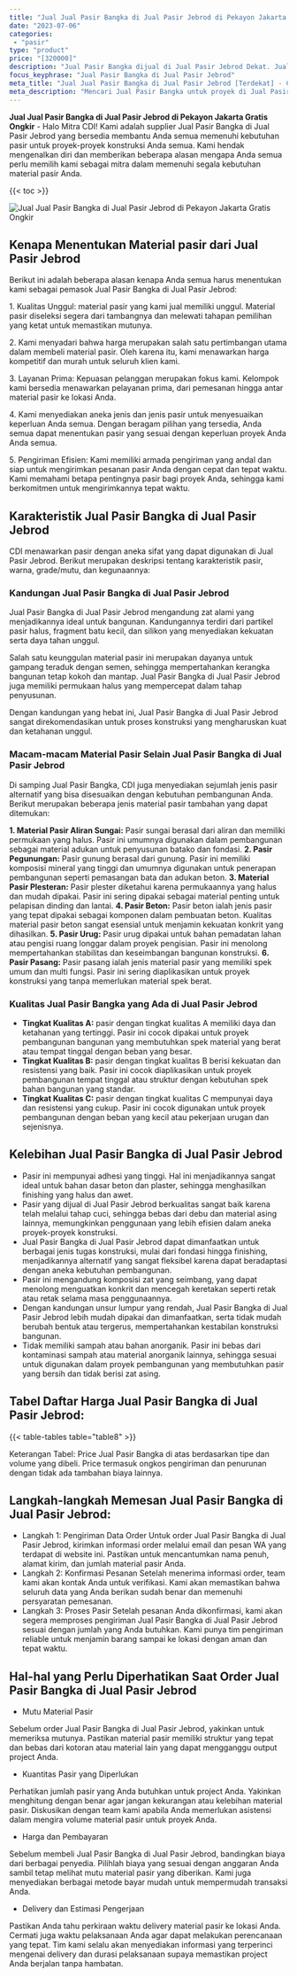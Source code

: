 ```yaml
---
title: "Jual Jual Pasir Bangka di Jual Pasir Jebrod di Pekayon Jakarta Gratis Ongkir"
date: "2023-07-06"
categories:
 - "pasir"
type: "product"
price: "[320000]"
description: "Jual Pasir Bangka dijual di Jual Pasir Jebrod Dekat. Jual Pasir Bangka ini sering digunakan dalam proyek konstruksi sebagai material adukan yang berkualitas dan bersih. Kontak kami untuk mendapatkan informasi lebih lanjut."
focus_keyphrase: "Jual Pasir Bangka di Jual Pasir Jebrod"
meta_title: "Jual Jual Pasir Bangka di Jual Pasir Jebrod [Terdekat] - CDI"
meta_description: "Mencari Jual Pasir Bangka untuk proyek di Jual Pasir Jebrod? Kami menawarkan Jual Pasir Bangka berkualitas untuk bahan campuran. Dapatkan penawaran terbaik sekarang."
---
```


**Jual Jual Pasir Bangka di Jual Pasir Jebrod di Pekayon Jakarta Gratis Ongkir** - Halo Mitra CDI! Kami adalah supplier Jual Pasir Bangka di Jual Pasir Jebrod yang bersedia membantu Anda semua memenuhi kebutuhan pasir untuk proyek-proyek konstruksi Anda semua. Kami hendak mengenalkan diri dan memberikan beberapa alasan mengapa Anda semua perlu memilih kami sebagai mitra dalam memenuhi segala kebutuhan material pasir Anda.

{{< toc >}}

![Jual Jual Pasir Bangka di Jual Pasir Jebrod di Pekayon Jakarta Gratis Ongkir](/images/pasir/pasir-bangunan-23.jpg)

## Kenapa Menentukan Material pasir dari Jual Pasir Jebrod

Berikut ini adalah beberapa alasan kenapa Anda semua harus menentukan kami sebagai pemasok Jual Pasir Bangka di Jual Pasir Jebrod:

1\.  Kualitas Unggul: material pasir yang kami jual memiliki unggul. Material pasir diseleksi segera dari tambangnya dan melewati tahapan pemilihan yang ketat untuk memastikan mutunya.

2\.  Kami menyadari bahwa harga merupakan salah satu pertimbangan utama dalam membeli material pasir. Oleh karena itu, kami menawarkan harga kompetitif dan murah untuk seluruh klien kami.

3\.  Layanan Prima: Kepuasan pelanggan merupakan fokus kami. Kelompok kami bersedia menawarkan pelayanan prima, dari pemesanan hingga antar material pasir ke lokasi Anda.

4\.  Kami menyediakan aneka jenis dan jenis pasir untuk menyesuaikan keperluan Anda semua. Dengan beragam pilihan yang tersedia, Anda semua dapat menentukan pasir yang sesuai dengan keperluan proyek Anda Anda semua.

5\.  Pengiriman Efisien: Kami memiliki armada pengiriman yang andal dan siap untuk mengirimkan pesanan pasir Anda dengan cepat dan tepat waktu. Kami memahami betapa pentingnya pasir bagi proyek Anda, sehingga kami berkomitmen untuk mengirimkannya tepat waktu.

## Karakteristik Jual Pasir Bangka di Jual Pasir Jebrod

CDI menawarkan pasir dengan aneka sifat yang dapat digunakan di Jual Pasir Jebrod. Berikut merupakan deskripsi tentang karakteristik pasir, warna, grade/mutu, dan kegunaannya:

### Kandungan Jual Pasir Bangka di Jual Pasir Jebrod

Jual Pasir Bangka di Jual Pasir Jebrod mengandung zat alami yang menjadikannya ideal untuk bangunan. Kandungannya terdiri dari partikel pasir halus, fragment batu kecil, dan silikon yang menyediakan kekuatan serta daya tahan unggul.

Salah satu keunggulan material pasir ini merupakan dayanya untuk gampang teraduk dengan semen, sehingga mempertahankan kerangka bangunan tetap kokoh dan mantap. Jual Pasir Bangka di Jual Pasir Jebrod juga memiliki permukaan halus yang mempercepat dalam tahap penyusunan.

Dengan kandungan yang hebat ini, Jual Pasir Bangka di Jual Pasir Jebrod sangat direkomendasikan untuk proses konstruksi yang mengharuskan kuat dan ketahanan unggul.

### Macam-macam Material Pasir Selain Jual Pasir Bangka di Jual Pasir Jebrod

Di samping Jual Pasir Bangka, CDI juga menyediakan sejumlah jenis pasir alternatif yang bisa disesuaikan dengan kebutuhan pembangunan Anda. Berikut merupakan beberapa jenis material pasir tambahan yang dapat ditemukan:

**1\. Material Pasir Aliran Sungai:** Pasir sungai berasal dari aliran dan memiliki permukaan yang halus. Pasir ini umumnya digunakan dalam pembangunan sebagai material adukan untuk penyusunan batako dan fondasi.
**2\. Pasir Pegunungan:** Pasir gunung berasal dari gunung. Pasir ini memiliki komposisi mineral yang tinggi dan umumnya digunakan untuk penerapan pembangunan seperti pemasangan bata dan adukan beton.
**3\. Material Pasir Plesteran:** Pasir plester diketahui karena permukaannya yang halus dan mudah dipakai. Pasir ini sering dipakai sebagai material penting untuk pelapisan dinding dan lantai.
**4\. Pasir Beton:** Pasir beton ialah jenis pasir yang tepat dipakai sebagai komponen dalam pembuatan beton. Kualitas material pasir beton sangat esensial untuk menjamin kekuatan konkrit yang dihasilkan.
**5\. Pasir Urug:** Pasir urug dipakai untuk bahan pemadatan lahan atau pengisi ruang longgar dalam proyek pengisian. Pasir ini menolong mempertahankan stabilitas dan keseimbangan bangunan konstruksi.
**6\. Pasir Pasang:** Pasir pasang ialah jenis material pasir yang memiliki spek umum dan multi fungsi. Pasir ini sering diaplikasikan untuk proyek konstruksi yang tanpa memerlukan material spek berat.

### Kualitas Jual Pasir Bangka yang Ada di Jual Pasir Jebrod

*   **Tingkat Kualitas A:** pasir dengan tingkat kualitas A memiliki daya dan ketahanan yang tertinggi. Pasir ini cocok dipakai untuk proyek pembangunan bangunan yang membutuhkan spek material yang berat atau tempat tinggal dengan beban yang besar.
*   **Tingkat Kualitas B:** pasir dengan tingkat kualitas B berisi kekuatan dan resistensi yang baik. Pasir ini cocok diaplikasikan untuk proyek pembangunan tempat tinggal atau struktur dengan kebutuhan spek bahan bangunan yang standar.
*   **Tingkat Kualitas C:** pasir dengan tingkat kualitas C mempunyai daya dan resistensi yang cukup. Pasir ini cocok digunakan untuk proyek pembangunan dengan beban yang kecil atau pekerjaan urugan dan sejenisnya.

## Kelebihan Jual Pasir Bangka di Jual Pasir Jebrod

*   Pasir ini mempunyai adhesi yang tinggi. Hal ini menjadikannya sangat ideal untuk bahan dasar beton dan plaster, sehingga menghasilkan finishing yang halus dan awet.
*   Pasir yang dijual di Jual Pasir Jebrod berkualitas sangat baik karena telah melalui tahap cuci, sehingga bebas dari debu dan material asing lainnya, memungkinkan penggunaan yang lebih efisien dalam aneka proyek-proyek konstruksi.
*   Jual Pasir Bangka di Jual Pasir Jebrod dapat dimanfaatkan untuk berbagai jenis tugas konstruksi, mulai dari fondasi hingga finishing, menjadikannya alternatif yang sangat fleksibel karena dapat beradaptasi dengan aneka kebutuhan pembangunan.
*   Pasir ini mengandung komposisi zat yang seimbang, yang dapat menolong menguatkan konkrit dan mencegah keretakan seperti retak atau retak selama masa penggunaannya.
*   Dengan kandungan unsur lumpur yang rendah, Jual Pasir Bangka di Jual Pasir Jebrod lebih mudah dipakai dan dimanfaatkan, serta tidak mudah berubah bentuk atau tergerus, mempertahankan kestabilan konstruksi bangunan.
*   Tidak memiliki sampah atau bahan anorganik. Pasir ini bebas dari kontaminasi sampah atau material anorganik lainnya, sehingga sesuai untuk digunakan dalam proyek pembangunan yang membutuhkan pasir yang bersih dan tidak berisi zat asing.

## Tabel Daftar Harga Jual Pasir Bangka di Jual Pasir Jebrod:

{{< table-tables table="table8" >}}

Keterangan Tabel: Price Jual Pasir Bangka di atas berdasarkan tipe dan volume yang dibeli. Price termasuk ongkos pengiriman dan penurunan dengan tidak ada tambahan biaya lainnya.

## Langkah-langkah Memesan Jual Pasir Bangka di Jual Pasir Jebrod:

*   Langkah 1: Pengiriman Data Order
Untuk order Jual Pasir Bangka di Jual Pasir Jebrod, kirimkan informasi order melalui email dan pesan WA yang terdapat di website ini. Pastikan untuk mencantumkan nama penuh, alamat kirim, dan jumlah material pasir Anda.
*   Langkah 2: Konfirmasi Pesanan
Setelah menerima informasi order, team kami akan kontak Anda untuk verifikasi. Kami akan memastikan bahwa seluruh data yang Anda berikan sudah benar dan memenuhi persyaratan pemesanan.
*   Langkah 3: Proses Pasir
Setelah pesanan Anda dikonfirmasi, kami akan segera memproses pengiriman Jual Pasir Bangka di Jual Pasir Jebrod sesuai dengan jumlah yang Anda butuhkan. Kami punya tim pengiriman reliable untuk menjamin barang sampai ke lokasi dengan aman dan tepat waktu.

## Hal-hal yang Perlu Diperhatikan Saat Order Jual Pasir Bangka di Jual Pasir Jebrod

*   Mutu Material Pasir

Sebelum order Jual Pasir Bangka di Jual Pasir Jebrod, yakinkan untuk memeriksa mutunya. Pastikan material pasir memiliki struktur yang tepat dan bebas dari kotoran atau material lain yang dapat mengganggu output project Anda.
*   Kuantitas Pasir yang Diperlukan

Perhatikan jumlah pasir yang Anda butuhkan untuk project Anda. Yakinkan menghitung dengan benar agar jangan kekurangan atau kelebihan material pasir. Diskusikan dengan team kami apabila Anda memerlukan asistensi dalam mengira volume material pasir untuk proyek Anda.
*   Harga dan Pembayaran

Sebelum membeli Jual Pasir Bangka di Jual Pasir Jebrod, bandingkan biaya dari berbagai penyedia. Pilihlah biaya yang sesuai dengan anggaran Anda sambil tetap melihat mutu material pasir yang diberikan. Kami juga menyediakan berbagai metode bayar mudah untuk mempermudah transaksi Anda.
*   Delivery dan Estimasi Pengerjaan

Pastikan Anda tahu perkiraan waktu delivery material pasir ke lokasi Anda. Cermati juga waktu pelaksanaan Anda agar dapat melakukan perencanaan yang tepat. Tim kami selalu akan menyediakan informasi yang terperinci mengenai delivery dan durasi pelaksanaan supaya memastikan project Anda berjalan tanpa hambatan.